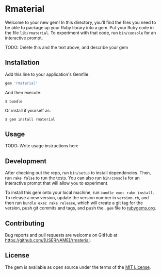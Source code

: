 # Rmaterial

Welcome to your new gem! In this directory, you'll find the files you need to be able to package up your Ruby library into a gem. Put your Ruby code in the file `lib/rmaterial`. To experiment with that code, run `bin/console` for an interactive prompt.

TODO: Delete this and the text above, and describe your gem

## Installation

Add this line to your application's Gemfile:

```ruby
gem 'rmaterial'
```

And then execute:

    $ bundle

Or install it yourself as:

    $ gem install rmaterial

## Usage

TODO: Write usage instructions here

## Development

After checking out the repo, run `bin/setup` to install dependencies. Then, run `rake false` to run the tests. You can also run `bin/console` for an interactive prompt that will allow you to experiment.

To install this gem onto your local machine, run `bundle exec rake install`. To release a new version, update the version number in `version.rb`, and then run `bundle exec rake release`, which will create a git tag for the version, push git commits and tags, and push the `.gem` file to [rubygems.org](https://rubygems.org).

## Contributing

Bug reports and pull requests are welcome on GitHub at https://github.com/[USERNAME]/rmaterial.


## License

The gem is available as open source under the terms of the [MIT License](http://opensource.org/licenses/MIT).

